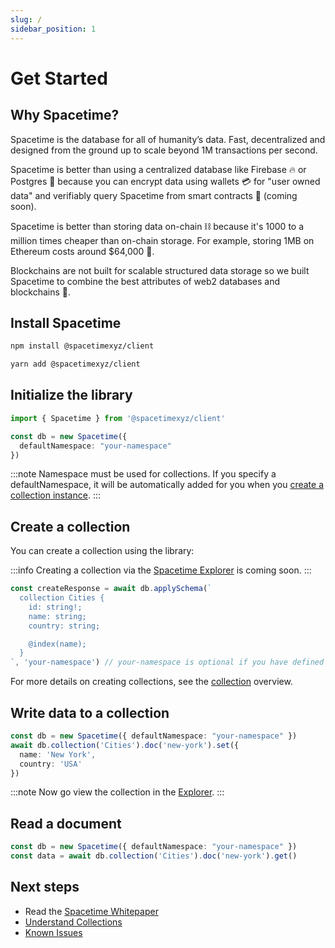 ```yaml
---
slug: /
sidebar_position: 1
---
```


# Get Started

## Why Spacetime?

Spacetime is the database for all of humanity’s data. Fast, decentralized and designed from the ground up to scale beyond 1M transactions per second. 

Spacetime is better than using a centralized database like Firebase 🔥 or Postgres 🐘 because you can encrypt data using wallets 💳 for "user owned data" and verifiably query Spacetime from smart contracts 📜 (coming soon).

Spacetime is better than storing data on-chain ⛓ because it's 1000 to a million times cheaper than on-chain storage. For example, storing 1MB on Ethereum costs around $64,000 💸. 


Blockchains are not built for scalable structured data storage so we built Spacetime to combine the best attributes of web2 databases and blockchains 🤗.

## Install Spacetime

```bash
npm install @spacetimexyz/client
```
```bash
yarn add @spacetimexyz/client
```


## Initialize the library

```ts
import { Spacetime } from '@spacetimexyz/client'

const db = new Spacetime({
  defaultNamespace: "your-namespace"
})
```

:::note
Namespace must be used for collections. If you specify a defaultNamespace, it will be automatically added for you when you [create a collection instance](/collections#get-a-collection).
:::

## Create a collection

You can create a collection using the library:

:::info
Creating a collection via the [Spacetime Explorer](https://explorer.testnet.spacetime.xyz) is coming soon.
:::

```ts
const createResponse = await db.applySchema(`
  collection Cities {
    id: string!;
    name: string;
    country: string;

    @index(name);
  }
`, 'your-namespace') // your-namespace is optional if you have defined a default namespace
```

For more details on creating collections, see the [collection](/collections) overview.

## Write data to a collection

```ts
const db = new Spacetime({ defaultNamespace: "your-namespace" })
await db.collection('Cities').doc('new-york').set({ 
  name: 'New York',
  country: 'USA'
})
```

:::note
Now go view the collection in the [Explorer](https://explorer.testnet.spacetime.xyz).
:::

## Read a document

```ts
const db = new Spacetime({ defaultNamespace: "your-namespace" })
const data = await db.collection('Cities').doc('new-york').get()
```

## Next steps

* Read the [Spacetime Whitepaper](https://bit.ly/spctmwp)
* [Understand Collections](/read)
* [Known Issues](/known-issues)